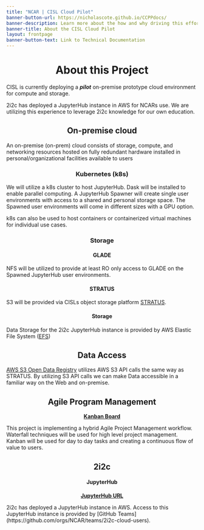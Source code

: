 ```yaml
---
title: "NCAR | CISL Cloud Pilot"
banner-button-url: https://nicholascote.github.io/CCPPdocs/
banner-description: Learn more about the how and why driving this effort
banner-title: About the CISL Cloud Pilot
layout: frontpage
banner-button-text: Link to Technical Documentation
---
```


# <center> About this Project </center>
CISL is currently deploying a ***pilot*** on-premise prototype cloud environment for compute and storage.

2i2c has deployed a JupyterHub instance in AWS for NCARs use. 
We are utilizing this experience to leverage 2i2c knowledge for our own education. 

## <center> On-premise cloud </center>

An on-premise (on-prem) cloud consists of storage, compute, and networking resources hosted on fully redundant hardware installed in personal/organizational facilities available to users 
### <center> Kubernetes (k8s) </center>
We will utilize a k8s cluster to host JupyterHub. Dask will be installed to enable parallel computing. A JupyterHub Spawner will create single user environments with access to a shared and personal storage space. The Spawned user environments will come in different sizes with a GPU option. 

k8s can also be used to host containers or containerized virtual machines for individual use cases.

### <center> Storage </center>
#### <center> GLADE </center>
NFS will be utilized to provide at least RO only access to GLADE on the Spawned JupyterHub user environments.

#### <center> STRATUS </center>
S3 will be provided via CISLs object storage platform [STRATUS](https://arc.ucar.edu/knowledge_base/70549594). 

#### <center> Storage </center>
Data Storage for the 2i2c JupyterHub instance is provided by AWS Elastic File System ([EFS](https://aws.amazon.com/efs/))

## <center> Data Access </center>
[AWS S3 Open Data Registry](https://registry.opendata.aws/) utilizes AWS S3 API calls the same way as STRATUS. By utilizing S3 API calls we can make Data accessible in a familiar way on the Web and on-premise. 

## <center> Agile Program Management </center>
<p style="text-align:center; font-weight:bold;"><a href="https://jira.ucar.edu/secure/RapidBoard.jspa?rapidView=220&projectKey=CCPP">Kanban Board</a></p>

This project is implementing a hybrid Agile Project Management workflow. Waterfall techniques will be used for high level project management. Kanban will be used for day to day tasks and creating a continuous flow of value to users. 

## <center> 2i2c </center>
#### <center> JupyterHub </center>
<p style="text-align:center; font-weight:bold;"><a href="https://ncar-cisl.2i2c.cloud/hub/home">JupyterHub URL</a></p>
2i2c has deployed a JupyterHub instance in AWS. Access to this JupyterHub instance is provided by [GitHub Teams](https://github.com/orgs/NCAR/teams/2i2c-cloud-users). 
